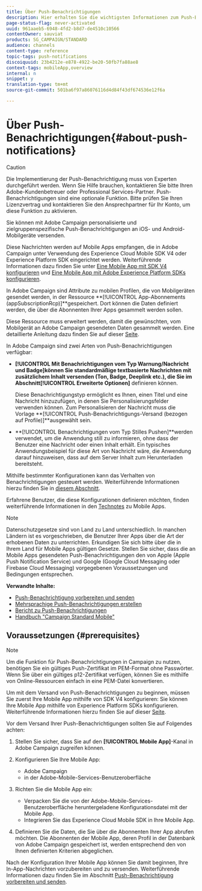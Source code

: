 ```yaml
---
title: Über Push-Benachrichtigungen
description: Hier erhalten Sie die wichtigsten Informationen zum Push-Benachrichtigungskanal in Adobe Campaign.
page-status-flag: never-activated
uuid: 961aaeb5-6948-4fd2-b8d7-de4510c10566
contentOwner: sauviat
products: SG_CAMPAIGN/STANDARD
audience: channels
content-type: reference
topic-tags: push-notifications
discoiquuid: 23b4212e-e878-4922-be20-50fb7fa88ae8
context-tags: mobileApp,overview
internal: n
snippet: y
translation-type: tm+mt
source-git-commit: 501ba6f97a86076116d4d84f43df674536e12f6a

---
```



# Über Push-Benachrichtigungen{#about-push-notifications}

>[!CAUTION]
>
>Die Implementierung der Push-Benachrichtigung muss von Experten durchgeführt werden. Wenn Sie Hilfe brauchen, kontaktieren Sie bitte Ihren Adobe-Kundenbetreuer oder Professional Services-Partner. Push-Benachrichtigungen sind eine optionale Funktion. Bitte prüfen Sie Ihren Lizenzvertrag und kontaktieren Sie den Ansprechpartner für Ihr Konto, um diese Funktion zu aktivieren.

Sie können mit Adobe Campaign personalisierte und zielgruppenspezifische Push-Benachrichtigungen an iOS- und Android-Mobilgeräte versenden.

Diese Nachrichten werden auf Mobile Apps empfangen, die in Adobe Campaign unter Verwendung des Experience Cloud Mobile SDK V4 oder Experience Platform SDK eingerichtet werden. Weiterführende Informationen dazu finden Sie unter [Eine Mobile App mit SDK V4 konfigurieren](https://helpx.adobe.com/campaign/kb/configuring-app-sdkv4.html) und [Eine Mobile App mit Adobe Experience Platform SDKs konfigurieren](https://helpx.adobe.com/campaign/kb/configuring-app-sdk.html).

In Adobe Campaign sind Attribute zu mobilen Profilen, die von Mobilgeräten gesendet werden, in der Ressource **[!UICONTROL App-Abonnements (appSubscriptionRcp)]**gespeichert. Dort können die Daten definiert werden, die über die Abonnenten Ihrer Apps gesammelt werden sollen.

Diese Ressource muss erweitert werden, damit die gewünschten, vom Mobilgerät an Adobe Campaign gesendeten Daten gesammelt werden. Eine detaillierte Anleitung dazu finden Sie auf dieser [Seite](../../developing/using/extending-the-subscriptions-to-an-application-resource.md).

In Adobe Campaign sind zwei Arten von Push-Benachrichtigungen verfügbar:

* **[!UICONTROL Mit Benachrichtigungen vom Typ Warnung/Nachricht und Badge]**können Sie standardmäßige textbasierte Nachrichten mit zusätzlichem Inhalt versenden (Ton, Badge, Deeplink etc.), die Sie im Abschnitt**[!UICONTROL  Erweiterte Optionen]** definieren können.

   Diese Benachrichtigungstyp ermöglicht es Ihnen, einen Titel und eine Nachricht hinzuzufügen, in denen Sie Personalisierungsfelder verwenden können. Zum Personalisieren der Nachricht muss die Vorlage **[!UICONTROL Push-Benachrichtigungs-Versand (bezogen auf Profile)]**ausgewählt sein.

* **[!UICONTROL Benachrichtigungen vom Typ Stilles Pushen]**werden verwendet, um die Anwendung still zu informieren, ohne dass der Benutzer eine Nachricht oder einen Inhalt erhält. Ein typisches Anwendungsbeispiel für diese Art von Nachricht wäre, die Anwendung darauf hinzuweisen, dass auf dem Server Inhalt zum Herunterladen bereitsteht.

Mithilfe bestimmter Konfigurationen kann das Verhalten von Benachrichtigungen gesteuert werden. Weiterführende Informationen hierzu finden Sie in [diesem Abschnitt](../../channels/using/customizing-a-push-notification.md).

Erfahrene Benutzer, die diese Konfigurationen definieren möchten, finden weiterführende Informationen in den [Technotes](https://helpx.adobe.com/campaign/kb/acs-article-list.html) zu Mobile Apps.

>[!NOTE]
>
>Datenschutzgesetze sind von Land zu Land unterschiedlich. In manchen Ländern ist es vorgeschrieben, die Benutzer Ihrer Apps über die Art der erhobenen Daten zu unterrichten. Erkundigen Sie sich bitte über die in Ihrem Land für Mobile Apps gültigen Gesetze. Stellen Sie sicher, dass die an Mobile Apps gesendeten Push-Benachrichtigungen den von Apple (Apple Push Notification Service) und Google (Google Cloud Messaging oder Firebase Cloud Messaging) vorgegebenen Voraussetzungen und Bedingungen entsprechen.

**Verwandte Inhalte:**

* [Push-Benachrichtigung vorbereiten und senden](../../channels/using/preparing-and-sending-a-push-notification.md)
* [Mehrsprachige Push-Benachrichtigungen erstellen](../../channels/using/creating-a-multilingual-push-notification.md)
* [Bericht zu Push-Benachrichtigungen](../../reporting/using/push-notification-report.md)
* [Handbuch &quot;Campaign Standard Mobile&quot;](https://helpx.adobe.com/campaign/kb/acs-mobile.html)

## Voraussetzungen {#prerequisites}

>[!NOTE]
>Um die Funktion für Push-Benachrichtigungen in Campaign zu nutzen, benötigen Sie ein gültiges Push-Zertifikat im PEM-Format ohne Passwörter. Wenn Sie über ein gültiges p12-Zertifikat verfügen, können Sie es mithilfe von Online-Ressourcen einfach in eine PEM-Datei konvertieren.

Um mit dem Versand von Push-Benachrichtigungen zu beginnen, müssen Sie zuerst Ihre Mobile App mithilfe von SDK V4 konfigurieren: Sie können Ihre Mobile App mithilfe von Experience Platform SDKs konfigurieren. Weiterführende Informationen hierzu finden Sie auf dieser [Seite](https://helpx.adobe.com/campaign/kb/configuring-app-sdk.html).

Vor dem Versand Ihrer Push-Benachrichtigungen sollten Sie auf Folgendes achten:

1. Stellen Sie sicher, dass Sie auf den **[!UICONTROL Mobile App]**-Kanal in Adobe Campaign zugreifen können.
1. Konfigurieren Sie Ihre Mobile App:

   * Adobe Campaign
   * in der Adobe-Mobile-Services-Benutzeroberfläche

1. Richten Sie die Mobile App ein:

   * Verpacken Sie die von der Adobe-Mobile-Services-Benutzeroberfläche heruntergeladene Konfigurationsdatei mit der Mobile App.
   * Integrieren Sie das Experience Cloud Mobile SDK in Ihre Mobile App.

1. Definieren Sie die Daten, die Sie über die Abonnenten Ihrer App abrufen möchten. Die Abonnenten der Mobile App, deren Profil in der Datenbank von Adobe Campaign gespeichert ist, werden entsprechend den von Ihnen definierten Kriterien abgeglichen.

Nach der Konfiguration Ihrer Mobile App können Sie damit beginnen, Ihre In-App-Nachrichten vorzubereiten und zu versenden. Weiterführende Informationen dazu finden Sie im Abschnitt [Push-Benachrichtigung vorbereiten und senden](../../channels/using/preparing-and-sending-a-push-notification.md).
